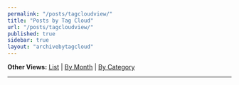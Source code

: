 ```yaml
---
permalink: "/posts/tagcloudview/"
title: "Posts by Tag Cloud"
url: "/posts/tagcloudview/"
published: true
sidebar: true
layout: "archivebytagcloud"
---
```

**Other Views:**  [List](/posts/) | [By Month](/posts/monthview) | [By Category](/categories)

---

